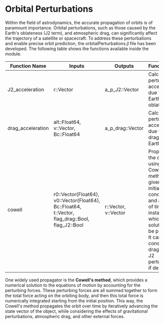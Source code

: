 # Orbital Perturbations

Within the field of astrodynamics, the accurate propagation of orbits is of paramount importance. Orbital perturbations, such as those caused by the Earth's oblateness (J2 term), and atmospheric drag, can significantly affect the trajectory of a satellite or spacecraft. To address these perturbations and enable precise orbit prediction, the orbitalPerturbations.jl file has been developed. The following table shows the functions available inside the module.

| **Function Name**        | **Inputs**                                                                                     | **Outputs**                | **Functionality**                                                                                        |
|----------------------|--------------------------------------------------------------------------------------------|------------------------|-----------------------------------------------------------------------------------------------------------|
| J2\_acceleration      | r::Vector                                                                                 | a\_p\_J2::Vector         | Calculate the perturbation acceleration due to the Earth's oblateness.                                    |
| drag_acceleration    | alt::Float64,  v::Vector,  Bc::Float64                                                   | a\_p\_drag::Vector       | Calculate the perturbation acceleration due to the drag on Earth.                                         |
| cowell               | r0::Vector{Float64},  v0::Vector{Float64},  Bc::Float64,  t::Vector,  flag\_drag::Bool,  flag\_J2::Bool | r::Vector,  v::Vector | Propagate the orbit using Cowell's method given the initial conditions and a vector of time instants for which the solution will be provided. It can consider the drag and/or J2 perturbations if desired. |

One widely used propagator is the **Cowell's method**, which provides a numerical solution to the equations of motion by accounting for the perturbing forces. These perturbing forces are all summed together to form the total force acting on the orbiting body, and then this total force is numerically integrated starting from the initial position. This way, the Cowell's method propagates the orbit over time by iteratively advancing the state vector of the object, while considering the effects of gravitational perturbations, atmospheric drag, and other external forces.